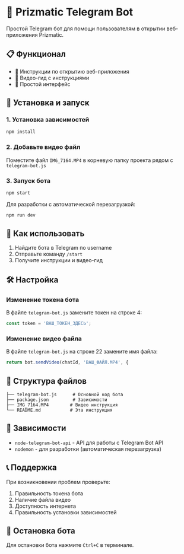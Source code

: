 # 🤖 Prizmatic Telegram Bot

Простой Telegram бот для помощи пользователям в открытии веб-приложения Prizmatic.

## 📋 Функционал

- 📱 Инструкции по открытию веб-приложения
- 🎥 Видео-гид с инструкциями
- 💬 Простой интерфейс

## 🚀 Установка и запуск

### 1. Установка зависимостей
```bash
npm install
```

### 2. Добавьте видео файл
Поместите файл `IMG_7164.MP4` в корневую папку проекта рядом с `telegram-bot.js`

### 3. Запуск бота
```bash
npm start
```

Для разработки с автоматической перезагрузкой:
```bash
npm run dev
```

## 📱 Как использовать

1. Найдите бота в Telegram по username
2. Отправьте команду `/start`
3. Получите инструкции и видео-гид

## 🛠️ Настройка

### Изменение токена бота
В файле `telegram-bot.js` замените токен на строке 4:
```javascript
const token = 'ВАШ_ТОКЕН_ЗДЕСЬ';
```

### Изменение видео файла
В файле `telegram-bot.js` на строке 22 замените имя файла:
```javascript
return bot.sendVideo(chatId, 'ВАШ_ФАЙЛ.MP4', {
```

## 📝 Структура файлов

```
├── telegram-bot.js      # Основной код бота
├── package.json         # Зависимости
├── IMG_7164.MP4        # Видео инструкция
└── README.md           # Эта инструкция
```

## 🔧 Зависимости

- `node-telegram-bot-api` - API для работы с Telegram Bot API
- `nodemon` - для разработки (автоматическая перезагрузка)

## 📞 Поддержка

При возникновении проблем проверьте:
1. Правильность токена бота
2. Наличие файла видео
3. Доступность интернета
4. Правильность установки зависимостей

## 🛑 Остановка бота

Для остановки бота нажмите `Ctrl+C` в терминале.